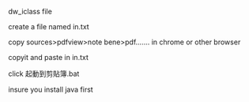 dw_iclass file

create a file named in.txt

copy sources>pdfview>note bene>pdf....... in chrome or other browser

copyit and paste in in.txt

click 起動到剪貼簿.bat

insure you install java first
